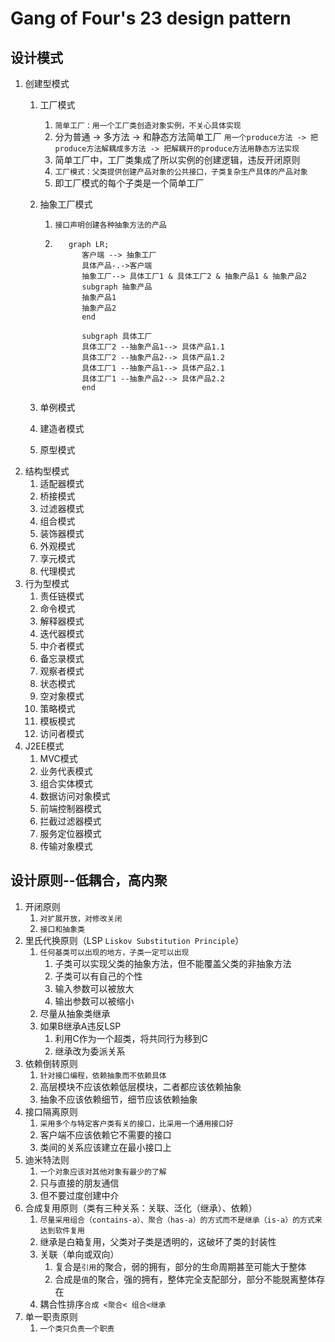 # Gang of Four's 23 design pattern
设计模式
---
1. 创建型模式
   1. 工厂模式 
      1. `简单工厂：用一个工厂类创造对象实例，不关心具体实现`
      2. 分为普通 -> 多方法 -> 和静态方法简单工厂 `用一个produce方法 -> 把produce方法解耦成多方法 -> 把解耦开的produce方法用静态方法实现`
      3. 简单工厂中，工厂类集成了所以实例的创建逻辑，违反开闭原则
      4. `工厂模式：父类提供创建产品对象的公共接口，子类复杂生产具体的产品对象`
      5. 即工厂模式的每个子类是一个简单工厂
   2. 抽象工厂模式
      1. ``接口声明创建各种抽象方法的产品``
      2. ```mermaid
            graph LR;
               客户端 --> 抽象工厂
               具体产品-.->客户端
               抽象工厂--> 具体工厂1 & 具体工厂2 & 抽象产品1 & 抽象产品2
               subgraph 抽象产品
               抽象产品1
               抽象产品2
               end

               subgraph 具体工厂
               具体工厂2 --抽象产品1--> 具体产品1.1
               具体工厂2 --抽象产品2--> 具体产品1.2
               具体工厂1 --抽象产品1--> 具体产品2.1
               具体工厂1 --抽象产品2--> 具体产品2.2
               end

         ```
            
   3. 单例模式
   4. 建造者模式
   5. 原型模式
2. 结构型模式
   1. 适配器模式
   2. 桥接模式
   3. 过滤器模式
   4.  组合模式
   5.  装饰器模式
   6.  外观模式
   7.  享元模式
   8.  代理模式
3.  行为型模式
    1.  责任链模式
    2.  命令模式
    3.  解释器模式
    4.  迭代器模式
    5.  中介者模式
    6.  备忘录模式
    7.  观察者模式
    8.  状态模式
    9.  空对象模式
    10. 策略模式
    11. 模板模式
    12. 访问者模式
4.  J2EE模式
    1.  MVC模式
    2.  业务代表模式
    3.  组合实体模式
    4.  数据访问对象模式
    5.  前端控制器模式
    6.  拦截过滤器模式
    7.  服务定位器模式
    8.  传输对象模式

设计原则--**低耦合，高内聚**
---
1. 开闭原则 
   1. ``对扩展开放，对修改关闭``
   2. ``接口和抽象类``
2. 里氏代换原则（LSP ``Liskov Substitution Principle``）
   1. ``任何基类可以出现的地方，子类一定可以出现``
      1. 子类可以实现父类的抽象方法，但不能覆盖父类的非抽象方法
      2. 子类可以有自己的个性
      3. 输入参数可以被放大
      4. 输出参数可以被缩小
   2. 尽量从抽象类继承
   3. 如果B继承A违反LSP
      1. 利用C作为一个超类，将共同行为移到C
      2. 继承改为委派关系
3. 依赖倒转原则
   1. ``针对接口编程，依赖抽象而不依赖具体``
   2. 高层模块不应该依赖低层模块，二者都应该依赖抽象
   3. 抽象不应该依赖细节，细节应该依赖抽象
4. 接口隔离原则
   1. ``采用多个与特定客户类有关的接口，比采用一个通用接口好``
   2. 客户端不应该依赖它不需要的接口
   3. 类间的关系应该建立在最小接口上
5. 迪米特法则
   1. ``一个对象应该对其他对象有最少的了解``
   2. 只与直接的朋友通信
   3. 但不要过度创建中介
6. 合成复用原则（类有三种关系：关联、泛化（继承）、依赖）
   1. ``尽量采用组合（contains-a）、聚合（has-a）的方式而不是继承（is-a）的方式来达到软件复用``
   2. 继承是白箱复用，父类对子类是透明的，这破坏了类的封装性
   3. 关联（单向或双向）
      1. 复合是``引用``的聚合，弱的拥有，部分的生命周期甚至可能大于整体
      2. 合成是``值``的聚合，强的拥有，整体完全支配部分，部分不能脱离整体存在
   4. 耦合性排序``合成 <聚合< 组合<继承``
7. 单一职责原则
   1. ``一个类只负责一个职责``



 
